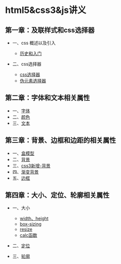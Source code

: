 # html5&css3&js讲义
## 第一章：及联样式和css选择器
- 一、css 概述以及引入
   - [历史和入门](./summary.md)

- 二、css选择器
    - [css选择器](./selector.md)
    - [伪元素选择器](./pseudo.selector.md)

## 第二章：字体和文本相关属性
- 一、[字体](./typeface.md)
- 二、[颜色](./color.md)
- 三、[文本](./text.md)

## 第三章：背景、边框和边距的相关属性
- 一、[盒模型](./box.md)
- 二、[背景](./background.md)
- 三、[css3新增-背景](./css3-background.md)
- 四、[渐变背景](./gradients-background.md)
- 五、[边框](./border.md)

## 第四章：大小、定位、轮廓相关属性
- 一、大小
    - [width、height](./width-height.md)
    - [box-sizing](./box-sizing.md)
    - [resize](./resize.md)
    - [calc函数](./calc.md)

- 二、[定位](./position.md)

- 三、[轮廓](./outline.md)